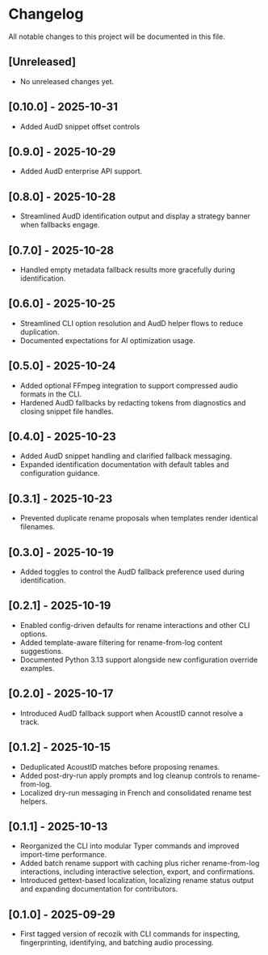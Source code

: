 # Changelog

All notable changes to this project will be documented in this file.

## [Unreleased]

- No unreleased changes yet.

## [0.10.0] - 2025-10-31

- Added AudD snippet offset controls

## [0.9.0] - 2025-10-29

- Added AudD enterprise API support.

## [0.8.0] - 2025-10-28

- Streamlined AudD identification output and display a strategy banner when fallbacks engage.

## [0.7.0] - 2025-10-28

- Handled empty metadata fallback results more gracefully during identification.

## [0.6.0] - 2025-10-25

- Streamlined CLI option resolution and AudD helper flows to reduce duplication.
- Documented expectations for AI optimization usage.

## [0.5.0] - 2025-10-24

- Added optional FFmpeg integration to support compressed audio formats in the CLI.
- Hardened AudD fallbacks by redacting tokens from diagnostics and closing snippet file handles.

## [0.4.0] - 2025-10-23

- Added AudD snippet handling and clarified fallback messaging.
- Expanded identification documentation with default tables and configuration guidance.

## [0.3.1] - 2025-10-23

- Prevented duplicate rename proposals when templates render identical filenames.

## [0.3.0] - 2025-10-19

- Added toggles to control the AudD fallback preference used during identification.

## [0.2.1] - 2025-10-19

- Enabled config-driven defaults for rename interactions and other CLI options.
- Added template-aware filtering for rename-from-log content suggestions.
- Documented Python 3.13 support alongside new configuration override examples.

## [0.2.0] - 2025-10-17

- Introduced AudD fallback support when AcoustID cannot resolve a track.

## [0.1.2] - 2025-10-15

- Deduplicated AcoustID matches before proposing renames.
- Added post-dry-run apply prompts and log cleanup controls to rename-from-log.
- Localized dry-run messaging in French and consolidated rename test helpers.

## [0.1.1] - 2025-10-13

- Reorganized the CLI into modular Typer commands and improved import-time performance.
- Added batch rename support with caching plus richer rename-from-log interactions, including interactive selection, export, and confirmations.
- Introduced gettext-based localization, localizing rename status output and expanding documentation for contributors.

## [0.1.0] - 2025-09-29

- First tagged version of recozik with CLI commands for inspecting, fingerprinting, identifying, and batching audio processing.
